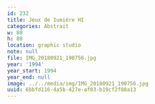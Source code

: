 ```yaml
---
id: 232
title: Jeux de Iumiére HI
categories: Abstrait
w: 80
h: 80
location: graphic studio
note: null
file: IMG_20180921_190756.jpg
year: '1994'
year_start: 1994
year_end: null
image: ../../media/img/IMG_20180921_190756.jpg
uuid: 6bbfd116-4a5b-427e-af03-b19cf2f08a13
---
```


